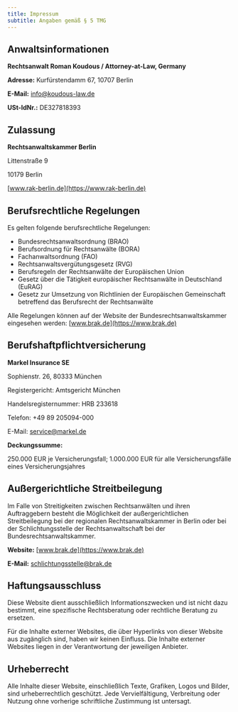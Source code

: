 ```yaml
---
title: Impressum
subtitle: Angaben gemäß § 5 TMG
---
```


## Anwaltsinformationen

**Rechtsanwalt Roman Koudous / Attorney-at-Law, Germany**

**Adresse:** Kurfürstendamm 67, 10707 Berlin

**E-Mail:** info@koudous-law.de

**USt-IdNr.:** DE327818393

## Zulassung

**Rechtsanwaltskammer Berlin**

Littenstraße 9

10179 Berlin

[www.rak-berlin.de](https://www.rak-berlin.de)

## Berufsrechtliche Regelungen

Es gelten folgende berufsrechtliche Regelungen:

- Bundesrechtsanwaltsordnung (BRAO)
- Berufsordnung für Rechtsanwälte (BORA)
- Fachanwaltsordnung (FAO)
- Rechtsanwaltsvergütungsgesetz (RVG)
- Berufsregeln der Rechtsanwälte der Europäischen Union
- Gesetz über die Tätigkeit europäischer Rechtsanwälte in Deutschland (EuRAG)
- Gesetz zur Umsetzung von Richtlinien der Europäischen Gemeinschaft betreffend das Berufsrecht der Rechtsanwälte

Alle Regelungen können auf der Website der Bundesrechtsanwaltskammer eingesehen werden: [www.brak.de](https://www.brak.de)

## Berufshaftpflichtversicherung

**Markel Insurance SE**

Sophienstr. 26, 80333 München

Registergericht: Amtsgericht München

Handelsregisternummer: HRB 233618

Telefon: +49 89 205094-000

E-Mail: service@markel.de

**Deckungssumme:**

250.000 EUR je Versicherungsfall; 1.000.000 EUR für alle Versicherungsfälle eines Versicherungsjahres

## Außergerichtliche Streitbeilegung

Im Falle von Streitigkeiten zwischen Rechtsanwälten und ihren Auftraggebern besteht die Möglichkeit der außergerichtlichen Streitbeilegung bei der regionalen Rechtsanwaltskammer in Berlin oder bei der Schlichtungsstelle der Rechtsanwaltschaft bei der Bundesrechtsanwaltskammer.

**Website:** [www.brak.de](https://www.brak.de)

**E-Mail:** schlichtungsstelle@brak.de

## Haftungsausschluss

Diese Website dient ausschließlich Informationszwecken und ist nicht dazu bestimmt, eine spezifische Rechtsberatung oder rechtliche Beratung zu ersetzen.

Für die Inhalte externer Websites, die über Hyperlinks von dieser Website aus zugänglich sind, haben wir keinen Einfluss. Die Inhalte externer Websites liegen in der Verantwortung der jeweiligen Anbieter.

## Urheberrecht

Alle Inhalte dieser Website, einschließlich Texte, Grafiken, Logos und Bilder, sind urheberrechtlich geschützt. Jede Vervielfältigung, Verbreitung oder Nutzung ohne vorherige schriftliche Zustimmung ist untersagt.

